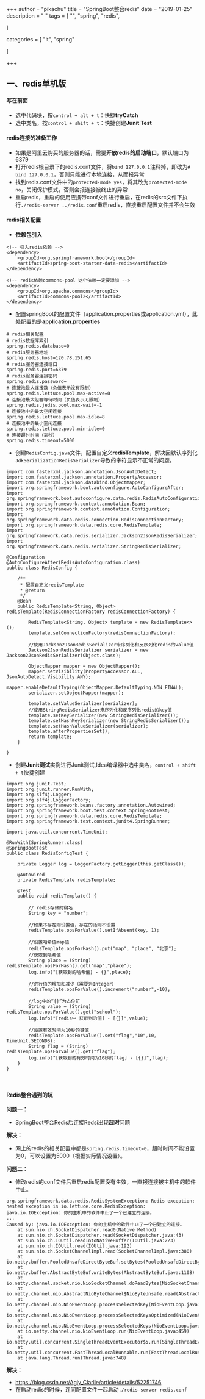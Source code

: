 +++
author = "pikachu"
title = "SpringBoot整合redis"
date = "2019-01-25"
description = " "
tags = [
    "",
    "spring",
	"redis",

]

categories = [
    "it", "spring"

]

+++


## 一、redis单机版

#### 写在前面
- 选中代码块，按`control + alt + t`：快捷**tryCatch**
- 选中类名，按`control + shift + t`：快捷创建**Junit Test**


#### redis连接的准备工作
- 如果是阿里云购买的服务器的话，需要**开放redis的启动端口**，默认端口为6379
- 打开redis根目录下的redis.conf文件，将`bind 127.0.0.1`注释掉，即改为`# bind 127.0.0.1`，否则只能进行本地连接，从而报异常
- 找到redis.conf文件中的`protected-mode yes`，将其改为`protected-mode no`，关闭保护模式，否则会报连接被终止的异常
- 重启redis，重启的使用应携带conf文件进行重启，在redis的src文件下执行`./redis-server ../redis.conf`重启redis，直接重启配置文件并不会生效



#### redis相关配置
- **依赖包引入**
```
<!-- 引入redis依赖 -->
<dependency>
	<groupId>org.springframework.boot</groupId>
	<artifactId>spring-boot-starter-data-redis</artifactId>
</dependency>

<!-- redis依赖commons-pool 这个依赖一定要添加 -->
<dependency>
	<groupId>org.apache.commons</groupId>
	<artifactId>commons-pool2</artifactId>
</dependency>
```

- 配置springBoot的配置文件（application.properties或application.yml），此处配置的是**application.properties**
```
# redis相关配置
# redis数据库索引
spring.redis.database=0
# redis服务器地址
spring.redis.host=120.78.151.65
# redis服务器连接端口
spring.redis.port=6379
# redis服务器连接密码
spring.redis.password=
# 连接池最大连接数（负值表示没有限制）
spring.redis.lettuce.pool.max-active=8
# 连接池最大阻塞等待时间（负值表示无限制）
spring.redis.jedis.pool.max-wait=-1
# 连接池中的最大空闲连接
spring.redis.lettuce.pool.max-idle=8
# 连接池中的最小空闲连接
spring.redis.lettuce.pool.min-idle=0
# 连接超时时间（毫秒）
spring.redis.timeout=5000
```

- 创建`RedisConfig.java`文件，配置自定义**redisTemplate**，解决因默认序列化`JdkSerializationRedisSerializer`导致的字符显示不正常的问题。

```
import com.fasterxml.jackson.annotation.JsonAutoDetect;
import com.fasterxml.jackson.annotation.PropertyAccessor;
import com.fasterxml.jackson.databind.ObjectMapper;
import org.springframework.boot.autoconfigure.AutoConfigureAfter;
import org.springframework.boot.autoconfigure.data.redis.RedisAutoConfiguration;
import org.springframework.context.annotation.Bean;
import org.springframework.context.annotation.Configuration;
import org.springframework.data.redis.connection.RedisConnectionFactory;
import org.springframework.data.redis.core.RedisTemplate;
import org.springframework.data.redis.serializer.Jackson2JsonRedisSerializer;
import org.springframework.data.redis.serializer.StringRedisSerializer;

@Configuration
@AutoConfigureAfter(RedisAutoConfiguration.class)
public class RedisConfig {

    /**
     * 配置自定义redisTemplate
     * @return
     */
    @Bean
    public RedisTemplate<String, Object> redisTemplate(RedisConnectionFactory redisConnectionFactory) {

        RedisTemplate<String, Object> template = new RedisTemplate<>();
        template.setConnectionFactory(redisConnectionFactory);

        //使用Jackson2JsonRedisSerializer来序列化和反序列化redis的value值
        Jackson2JsonRedisSerializer serializer = new Jackson2JsonRedisSerializer(Object.class);

        ObjectMapper mapper = new ObjectMapper();
        mapper.setVisibility(PropertyAccessor.ALL, JsonAutoDetect.Visibility.ANY);
        mapper.enableDefaultTyping(ObjectMapper.DefaultTyping.NON_FINAL);
        serializer.setObjectMapper(mapper);

        template.setValueSerializer(serializer);
        //使用StringRedisSerializer来序列化和反序列化redis的key值
        template.setKeySerializer(new StringRedisSerializer());
        template.setHashKeySerializer(new StringRedisSerializer());
        template.setHashValueSerializer(serializer);
        template.afterPropertiesSet();
        return template;
    }

}
```

- 创建**Junit测试**实例进行Junit测试,Idea编译器中选中类名，`control + shift + t`快捷创建
```
import org.junit.Test;
import org.junit.runner.RunWith;
import org.slf4j.Logger;
import org.slf4j.LoggerFactory;
import org.springframework.beans.factory.annotation.Autowired;
import org.springframework.boot.test.context.SpringBootTest;
import org.springframework.data.redis.core.RedisTemplate;
import org.springframework.test.context.junit4.SpringRunner;

import java.util.concurrent.TimeUnit;

@RunWith(SpringRunner.class)
@SpringBootTest
public class RedisConfigTest {

    private Logger log = LoggerFactory.getLogger(this.getClass());

    @Autowired
    private RedisTemplate redisTemplate;

    @Test
    public void redisTemplate() {

        // redis存储的键名
        String key = "number";

        //如果不存在则设置值，存在的话则不设置
        redisTemplate.opsForValue().setIfAbsent(key, 1);

        //设置哈希值map值
        redisTemplate.opsForHash().put("map", "place", "北京");
        //获取到哈希值
        String place = (String) redisTemplate.opsForHash().get("map","place");
        log.info("[获取到的哈希值] - {}",place);

        //进行值的增加和减少（需要为Integer）
        redisTemplate.opsForValue().increment("number",-10);
        
        //log中的“{}”为占位符
        String value = (String) redisTemplate.opsForValue().get("school");
        log.info("[redis中 获取到的值] - [{}]",value);

        //设置有效时间为10秒的键值
        redisTemplate.opsForValue().set("flag","10",10, TimeUnit.SECONDS);
        String flag = (String) redisTemplate.opsForValue().get("flag");
        log.info("[获取到的有效时间为10秒的flag] - [{}]",flag);
    }
}
```

&nbsp;

#### Redis整合遇到的坑
**问题一：**
- SpringBoot整合Redis后连接Redsi出现**超时**问题

**解决：**
- 网上的redis的相关配置中都是`spring.redis.timeout=0`，超时时间不能设置为0，可以设置为5000（根据实际情况设置）。

**问题二：**
- 修改redis的conf文件后重启redis配置没有生效，一直报连接被主机中的软件中止。
```
org.springframework.data.redis.RedisSystemException: Redis exception; nested exception is io.lettuce.core.RedisException: java.io.IOException: 你的主机中的软件中止了一个已建立的连接。
...
Caused by: java.io.IOException: 你的主机中的软件中止了一个已建立的连接。
	at sun.nio.ch.SocketDispatcher.read0(Native Method)
	at sun.nio.ch.SocketDispatcher.read(SocketDispatcher.java:43)
	at sun.nio.ch.IOUtil.readIntoNativeBuffer(IOUtil.java:223)
	at sun.nio.ch.IOUtil.read(IOUtil.java:192)
	at sun.nio.ch.SocketChannelImpl.read(SocketChannelImpl.java:380)
	at io.netty.buffer.PooledUnsafeDirectByteBuf.setBytes(PooledUnsafeDirectByteBuf.java:288)
	at io.netty.buffer.AbstractByteBuf.writeBytes(AbstractByteBuf.java:1108)
	at io.netty.channel.socket.nio.NioSocketChannel.doReadBytes(NioSocketChannel.java:345)
	at io.netty.channel.nio.AbstractNioByteChannel$NioByteUnsafe.read(AbstractNioByteChannel.java:131)
	at io.netty.channel.nio.NioEventLoop.processSelectedKey(NioEventLoop.java:645)
	at io.netty.channel.nio.NioEventLoop.processSelectedKeysOptimized(NioEventLoop.java:580)
	at io.netty.channel.nio.NioEventLoop.processSelectedKeys(NioEventLoop.java:497)
	at io.netty.channel.nio.NioEventLoop.run(NioEventLoop.java:459)
	at io.netty.util.concurrent.SingleThreadEventExecutor$5.run(SingleThreadEventExecutor.java:886)
	at io.netty.util.concurrent.FastThreadLocalRunnable.run(FastThreadLocalRunnable.java:30)
	at java.lang.Thread.run(Thread.java:748)
```

**解决：** 
- https://blog.csdn.net/Agly_Clarlie/article/details/52251746
- 在启动redis的时候，连同配置文件一起启动`./redis-server redis.conf`

&nbsp;

&nbsp;
